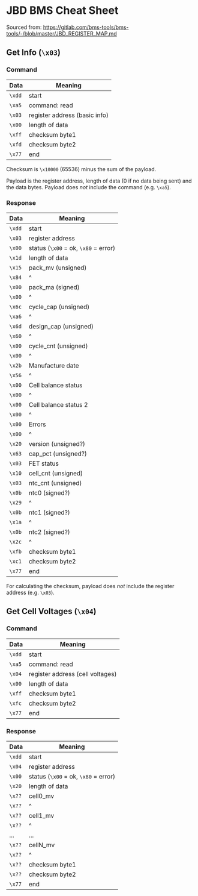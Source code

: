 # JBD BMS Cheat Sheet

Sourced from: https://gitlab.com/bms-tools/bms-tools/-/blob/master/JBD_REGISTER_MAP.md

## Get Info (`\x03`)

### Command
Data   | Meaning
-------|---
`\xdd` | start
`\xa5` | command: read
`\x03` | register address (basic info)
`\x00` | length of data
`\xff` | checksum byte1
`\xfd` | checksum byte2
`\x77` | end

Checksum is `\x10000` (65536) minus the sum of the payload.

Payload is the register address, length of data (0 if no data being sent) and the data bytes. Payload does *not* include the command (e.g. `\xa5`).

### Response

Data   | Meaning
-------|---
`\xdd` | start
`\x03` | register address
`\x00` | status (`\x00` = ok, `\x80` = error)
`\x1d` | length of data
`\x15` | pack_mv (unsigned)
`\x84` | ^
`\x00` | pack_ma (signed)
`\x00` | ^
`\x6c` | cycle_cap (unsigned)
`\xa6` | ^
`\x6d` | design_cap (unsigned)
`\x60` | ^
`\x00` | cycle_cnt (unsigned)
`\x00` | ^
`\x2b` | Manufacture date
`\x56` | ^
`\x00` | Cell balance status
`\x00` | ^
`\x00` | Cell balance status 2
`\x00` | ^
`\x00` | Errors
`\x00` | ^
`\x20` | version (unsigned?)
`\x63` | cap_pct (unsigned?)
`\x03` | FET status
`\x10` | cell_cnt (unsigned)
`\x03` | ntc_cnt (unsigned)
`\x0b` | ntc0 (signed?)
`\x29` | ^
`\x0b` | ntc1 (signed?)
`\x1a` | ^
`\x0b` | ntc2 (signed?)
`\x2c` | ^
`\xfb` | checksum byte1
`\xc1` | checksum byte2
`\x77` | end

For calculating the checksum, payload does *not* include the register address (e.g. `\x03`).

## Get Cell Voltages (`\x04`)

### Command
Data   | Meaning
-------|---
`\xdd` | start
`\xa5` | command: read
`\x04` | register address (cell voltages)
`\x00` | length of data
`\xff` | checksum byte1
`\xfc` | checksum byte2
`\x77` | end

### Response
Data   | Meaning
-------|---
`\xdd` | start
`\x04` | register address
`\x00` | status (`\x00` = ok, `\x80` = error)
`\x20` | length of data
`\x??` | cell0_mv
`\x??` | ^
`\x??` | cell1_mv
`\x??` | ^
...    | ...
`\x??` | cellN_mv
`\x??` | ^
`\x??` | checksum byte1
`\x??` | checksum byte2
`\x77` | end